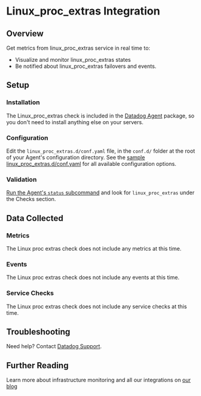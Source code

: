 # Linux_proc_extras Integration

## Overview
Get metrics from linux_proc_extras service in real time to:

* Visualize and monitor linux_proc_extras states
* Be notified about linux_proc_extras failovers and events.

## Setup
### Installation

The Linux_proc_extras check is included in the [Datadog Agent][1] package, so you don't need to install anything else on your servers.

### Configuration

Edit the `linux_proc_extras.d/conf.yaml` file, in the `conf.d/` folder at the root of your Agent's configuration directory. See the [sample linux_proc_extras.d/conf.yaml][2] for all available configuration options.

### Validation

[Run the Agent's `status` subcommand][3] and look for `linux_proc_extras` under the Checks section.

## Data Collected
### Metrics
The Linux proc extras check does not include any metrics at this time.

### Events
The Linux proc extras check does not include any events at this time.

### Service Checks
The Linux proc extras check does not include any service checks at this time.

## Troubleshooting

Need help? Contact [Datadog Support][4].

## Further Reading
Learn more about infrastructure monitoring and all our integrations on [our blog][5]


[1]: https://app.datadoghq.com/account/settings#agent
[2]: https://github.com/DataDog/integrations-core/blob/master/linux_proc_extras/datadog_checks/linux_proc_extras/data/conf.yaml.example
[3]: https://docs.datadoghq.com/agent/faq/agent-commands/#agent-status-and-information
[4]: https://docs.datadoghq.com/help/
[5]: https://www.datadoghq.com/blog/
